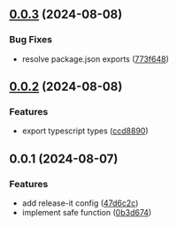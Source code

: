 

## [0.0.3](https://github.com/oktaysenkan/fuuu/compare/v0.0.2...v0.0.3) (2024-08-08)


### Bug Fixes

* resolve package.json exports ([773f648](https://github.com/oktaysenkan/fuuu/commit/773f6488ebbc98392bec440370ec9a5a3cb8a4b6))

## [0.0.2](https://github.com/oktaysenkan/fuuu/compare/v0.0.1...v0.0.2) (2024-08-08)


### Features

* export typescript types ([ccd8890](https://github.com/oktaysenkan/fuuu/commit/ccd88906b1c43a9aeda68e75e9e16dc05a01235e))

## 0.0.1 (2024-08-07)


### Features

* add release-it config ([47d6c2c](https://github.com/oktaysenkan/fuuu/commit/47d6c2c4c271078ca2073f9c3e297526cdfc5798))
* implement safe function ([0b3d674](https://github.com/oktaysenkan/fuuu/commit/0b3d674030834303db202449fda2a7e13dccce36))
